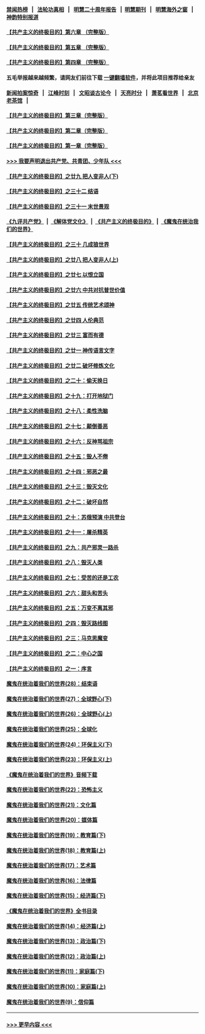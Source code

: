 #### [禁闻热榜](热点新闻.md?=0)  &nbsp;&nbsp;|&nbsp;&nbsp; [法轮功真相](https://github.com/gfw-breaker/truth/blob/master/README.md?=0) &nbsp;&nbsp;|&nbsp;&nbsp; [明慧二十周年报告](https://github.com/gfw-breaker/mh-reports/blob/master/README.md?=0) &nbsp;&nbsp;|&nbsp;&nbsp;[明慧期刊](https://github.com/gfw-breaker/mh-qikan) &nbsp;&nbsp;|&nbsp;&nbsp; [明慧海外之窗](https://github.com/gfw-breaker/mh-news/blob/master/README.md?=0) &nbsp;&nbsp;|&nbsp;&nbsp; [神韵特别报道](https://github.com/gfw-breaker/mh-news/blob/master/shenyun.md?=0)
#### [【共产主义的终极目的】第六章 （完整版）](../pages/nsc422/n11428913.md?t=03021431) 
#### [【共产主义的终极目的】第五章 （完整版）](../pages/nsc422/n11428912.md?t=03021431) 
#### [【共产主义的终极目的】第四章 （完整版）](../pages/nsc422/n11428907.md?t=03021431) 
#### 五毛举报越来越频繁，请网友们前往下载 [一键翻墙软件](https://github.com/gfw-breaker/ssr-accounts)，并将此项目推荐给亲友
#### [新闻拍案惊奇](https://github.com/gfw-breaker/banned-news/blob/master/pages/link4.md) &nbsp;&nbsp;|&nbsp;&nbsp; [江峰时刻](https://github.com/gfw-breaker/banned-news/blob/master/pages/link4.md) &nbsp;&nbsp;|&nbsp;&nbsp; [文昭谈古论今](https://github.com/gfw-breaker/banned-news/blob/master/pages/link4.md) &nbsp;&nbsp;|&nbsp;&nbsp; [天亮时分](https://github.com/gfw-breaker/banned-news/blob/master/pages/link4.md) &nbsp;&nbsp;|&nbsp;&nbsp; [萧茗看世界](https://github.com/gfw-breaker/banned-news/blob/master/pages/link4.md) &nbsp;&nbsp;|&nbsp;&nbsp; [北京老茶馆](https://github.com/gfw-breaker/banned-news/blob/master/pages/link4.md) &nbsp;&nbsp;|&nbsp;&nbsp; 
#### [【共产主义的终极目的】第三章（完整版）](../pages/nsc422/n11428848.md?t=03021431) 
#### [【共产主义的终极目的】第二章（完整版）](../pages/nsc422/n11428831.md?t=03021431) 
#### [【共产主义的终极目的】第一章（完整版）](../pages/nsc422/n11417651.md?t=03021431) 
#### [>>> 我要声明退出共产党、共青团、少年队 <<<](https://github.com/begood0513/goodnews/blob/master/quit/letter.md) 
#### [【共产主义的终极目的】之廿九 把人变非人(下)](../pages/nsc422/n11344140.md?t=03021431) 
#### [【共产主义的终极目的】之三十二 结语](../pages/nsc422/n11360535.md?t=03021431) 
#### [【共产主义的终极目的】之三十一 末世景观](../pages/nsc422/n11351129.md?t=03021431) 
#### [《九评共产党》](https://github.com/begood0513/9ping.md/blob/master/README.md) &nbsp;|&nbsp; [《解体党文化》](../../../../jtdwh.md/blob/master/README.md)  &nbsp;|&nbsp; [《共产主义的终极目的》](../../../../gczydzjmd.md/blob/master/README.md) &nbsp;|&nbsp; [《魔鬼在统治我们的世界》](../../../../mgztzwmdsj.md/blob/master/README.md) 
#### [【共产主义的终极目的】之三十 几成狼世界](../pages/nsc422/n11348280.md?t=03021431) 
#### [【共产主义的终极目的】之廿八 把人变非人(上)](../pages/nsc422/n11340492.md?t=03021431) 
#### [【共产主义的终极目的】之廿七 以恨立国](../pages/nsc422/n11336944.md?t=03021431) 
#### [【共产主义的终极目的】之廿六 中共对抗普世价值](../pages/nsc422/n11324785.md?t=03021431) 
#### [【共产主义的终极目的】之廿五 传统艺术颂神](../pages/nsc422/n11296396.md?t=03021431) 
#### [【共产主义的终极目的】之廿四 人伦典范](../pages/nsc422/n11296397.md?t=03021431) 
#### [【共产主义的终极目的】之廿三 富而有德](../pages/nsc422/n11283598.md?t=03021431) 
#### [【共产主义的终极目的】之廿一 神传语言文字](../pages/nsc422/n11263265.md?t=03021431) 
#### [【共产主义的终极目的】之廿二 破坏修炼文化](../pages/nsc422/n11245728.md?t=03021431) 
#### [【共产主义的终极目的】之二十：偷天换日](../pages/nsc422/n11238846.md?t=03021431) 
#### [【共产主义的终极目的】之十九：打开地狱门](../pages/nsc422/n11206376.md?t=03021431) 
#### [【共产主义的终极目的】之十八：柔性洗脑](../pages/nsc422/n11199994.md?t=03021431) 
#### [【共产主义的终极目的】之十七：颠倒善恶](../pages/nsc422/n11179782.md?t=03021431) 
#### [【共产主义的终极目的】之十六：反神骂祖宗](../pages/nsc422/n11166798.md?t=03021431) 
#### [【共产主义的终极目的】之十五：毁人不倦](../pages/nsc422/n11166792.md?t=03021431) 
#### [【共产主义的终极目的】之十四：邪恶之最](../pages/nsc422/n11150249.md?t=03021431) 
#### [【共产主义的终极目的】之十三：毁灭文化](../pages/nsc422/n11135227.md?t=03021431) 
#### [【共产主义的终极目的】之十二：破坏自然](../pages/nsc422/n11135214.md?t=03021431) 
#### [【共产主义的终极目的】之十：苏俄预演 中共登台](../pages/nsc422/n11118424.md?t=03021431) 
#### [【共产主义的终极目的】之十一：屠杀精英](../pages/nsc422/n11118442.md?t=03021431) 
#### [【共产主义的终极目的】之九：共产邪灵一路杀](../pages/nsc422/n11114139.md?t=03021431) 
#### [【共产主义的终极目的】之八：毁灭人类](../pages/nsc422/n11108503.md?t=03021431) 
#### [【共产主义的终极目的】之七：受苦的还是工农](../pages/nsc422/n11101809.md?t=03021431) 
#### [【共产主义的终极目的】之六：甜头和苦头](../pages/nsc422/n11096971.md?t=03021431) 
#### [【共产主义的终极目的】之五：万变不离其邪](../pages/nsc422/n11091285.md?t=03021431) 
#### [【共产主义的终极目的】之四：毁灭路线图](../pages/nsc422/n11086284.md?t=03021431) 
#### [【共产主义的终极目的】之三：马克思魔变](../pages/nsc422/n11061941.md?t=03021431) 
#### [【共产主义的终极目的】之二：中心之国](../pages/nsc422/n11047728.md?t=03021431) 
#### [【共产主义的终极目的】之一：序言](../pages/nsc422/n11086077.md?t=03021431) 
#### [魔鬼在统治着我们的世界(28)：结束语](../pages/nsc422/n10936246.md?t=03021431) 
#### [魔鬼在统治着我们的世界(27)：全球野心(下)](../pages/nsc422/n10928319.md?t=03021431) 
#### [魔鬼在统治着我们的世界(26)：全球野心(上)](../pages/nsc422/n10900318.md?t=03021431) 
#### [魔鬼在统治着我们的世界(25)：全球化](../pages/nsc422/n10788205.md?t=03021431) 
#### [魔鬼在统治着我们的世界(24)：环保主义(下)](../pages/nsc422/n10695307.md?t=03021431) 
#### [魔鬼在统治着我们的世界(23)：环保主义(上)](../pages/nsc422/n10688613.md?t=03021431) 
#### [《魔鬼在统治着我们的世界》音频下载](../pages/nsc422/n10635553.md?t=03021431) 
#### [魔鬼在统治着我们的世界(22)：恐怖主义](../pages/nsc422/n10614727.md?t=03021431) 
#### [魔鬼在统治着我们的世界(21)：文化篇](../pages/nsc422/n10597706.md?t=03021431) 
#### [魔鬼在统治着我们的世界(20)：媒体篇](../pages/nsc422/n10586579.md?t=03021431) 
#### [魔鬼在统治着我们的世界(19)：教育篇(下)](../pages/nsc422/n10564808.md?t=03021431) 
#### [魔鬼在统治着我们的世界(18)：教育篇(上)](../pages/nsc422/n10526970.md?t=03021431) 
#### [魔鬼在统治着我们的世界(17)：艺术篇](../pages/nsc422/n10499093.md?t=03021431) 
#### [魔鬼在统治着我们的世界(16)：法律篇](../pages/nsc422/n10485969.md?t=03021431) 
#### [魔鬼在统治着我们的世界(15)：经济篇(下)](../pages/nsc422/n10469975.md?t=03021431) 
#### [《魔鬼在统治着我们的世界》全书目录](../pages/nsc422/n10464261.md?t=03021431) 
#### [魔鬼在统治着我们的世界(14)：经济篇(上)](../pages/nsc422/n10457370.md?t=03021431) 
#### [魔鬼在统治着我们的世界(13)：政治篇(下)](../pages/nsc422/n10448270.md?t=03021431) 
#### [魔鬼在统治着我们的世界(12)：政治篇(上)](../pages/nsc422/n10444576.md?t=03021431) 
#### [魔鬼在统治着我们的世界(11)：家庭篇(下)](../pages/nsc422/n10440961.md?t=03021431) 
#### [魔鬼在统治着我们的世界(10)：家庭篇(上)](../pages/nsc422/n10435448.md?t=03021431) 
#### [魔鬼在统治着我们的世界(9)：信仰篇](../pages/nsc422/n10432159.md?t=03021431) 

----
#### [ >>> 更早内容 <<< ](../indexes/nsc422-earlier.md)
